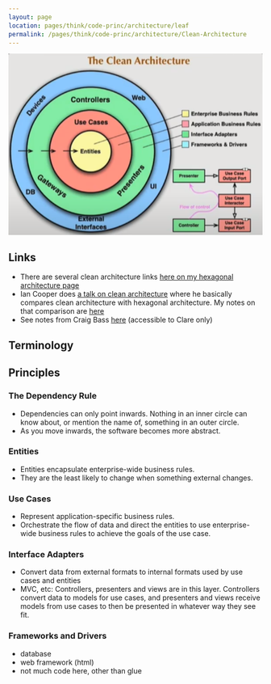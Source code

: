 ```yaml
---
layout: page
location: pages/think/code-princ/architecture/leaf
permalink: /pages/think/code-princ/architecture/Clean-Architecture
---
```


![Clean Architecture](/resources/images/clean-architecture.png)

## Links

- There are several clean architecture links [here on my hexagonal architecture page](/pages/think/code-princ/architecture/Hexagonal-Architecture#docs-and-blog-posts)
- Ian Cooper does [a talk on clean architecture](/pages/think/code-princ/architecture/Clean-vs-Hexagonal-Architecture) where he basically compares clean architecture with hexagonal architecture. My notes on that comparison are [here](/pages/think/code-princ/architecture/Clean-vs-Hexagonal-Architecture)
- See notes from Craig Bass [here](https://trello.com/c/lOxBnGxF/315-plan-the-session-on-clean-architecture-for-fri-6th-nov) (accessible to Clare only)

## Terminology

## Principles

### The Dependency Rule

- Dependencies can only point inwards. Nothing in an inner circle can know about, or mention the name of, something in an outer circle.
- As you move inwards, the software becomes more abstract.

### Entities

- Entities encapsulate enterprise-wide business rules. 
- They are the least likely to change when something external changes.

### Use Cases

- Represent application-specific business rules.
- Orchestrate the flow of data and direct the entities to use enterprise-wide business rules to achieve the goals of the use case.

### Interface Adapters

- Convert data from external formats to internal formats used by use cases and entities
- MVC, etc: Controllers, presenters and views are in this layer. Controllers convert data to models for use cases, and presenters and views receive models from use cases to then be presented in whatever way they see fit.

### Frameworks and Drivers

- database
- web framework (html)
- not much code here, other than glue